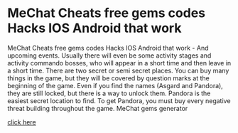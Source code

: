 # MeChat Cheats free gems codes Hacks IOS Android that work

MeChat Cheats free gems codes Hacks IOS Android that work - And upcoming events. Usually there will even be some activity stages and activity commando bosses, who will appear in a short time and then leave in a short time. There are two secret or semi secret places. You can buy many things in the game, but they will be covered by question marks at the beginning of the game. Even if you find the names (Asgard and Pandora), they are still locked, but there is a way to unlock them. Pandora is the easiest secret location to find. To get Pandora, you must buy every negative threat building throughout the game. MeChat gems generator

[click here](https://windmod.icu/mechat/)
